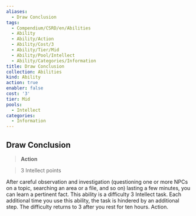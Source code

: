 ```yaml
---
aliases:
  - Draw Conclusion
tags:
  - Compendium/CSRD/en/Abilities
  - Ability
  - Ability/Action
  - Ability/Cost/3
  - Ability/Tier/Mid
  - Ability/Pool/Intellect
  - Ability/Categories/Information
title: Draw Conclusion
collection: Abilities
kind: Ability
action: true
enabler: false
cost: '3'
tier: Mid
pools:
  - Intellect
categories:
  - Information
---
```

## Draw Conclusion    
>**Action**    
>3 Intellect points  
    
After careful observation and investigation (questioning one or more NPCs on a topic, searching an area or a file, and so on) lasting a few minutes, you can learn a pertinent fact. This ability is a difficulty 3 Intellect task. Each additional time you use this ability, the task is hindered by an additional step. The difficulty returns to 3 after you rest for ten hours. Action.